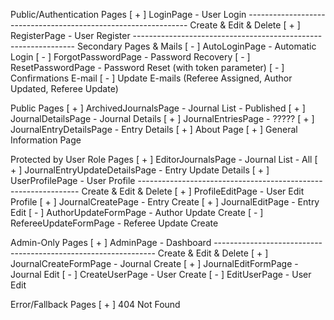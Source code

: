Public/Authentication Pages
[ + ] LoginPage - User Login
--------------------------------------------------------------- Create & Edit & Delete
[ + ] RegisterPage - User Register
--------------------------------------------------------------- Secondary Pages & Mails
[ - ] AutoLoginPage - Automatic Login
[ - ] ForgotPasswordPage - Password Recovery
[ - ] ResetPasswordPage - Password Reset (with token parameter)
[ - ] Confirmations E-mail
[ - ] Update E-mails (Referee Assigned, Author Updated, Referee Update)

Public Pages
[ + ] ArchivedJournalsPage - Journal List - Published
[ + ] JournalDetailsPage - Journal Details
[ + ] JournalEntriesPage - ?????
[ + ] JournalEntryDetailsPage - Entry Details
[ + ] About Page
[ + ] General Information Page

Protected by User Role Pages
[ + ] EditorJournalsPage - Journal List - All
[ + ] JournalEntryUpdateDetailsPage - Entry Update Details
[ + ] UserProfilePage - User Profile
--------------------------------------------------------------- Create & Edit & Delete
[ + ] ProfileEditPage - User Edit Profile
[ + ] JournalCreatePage - Entry Create
[ + ] JournalEditPage - Entry Edit
[ - ] AuthorUpdateFormPage - Author Update Create
[ - ] RefereeUpdateFormPage - Referee Update Create

Admin-Only Pages
[ + ] AdminPage - Dashboard
--------------------------------------------------------------- Create & Edit & Delete
[ + ] JournalCreateFormPage - Journal Create
[ + ] JournalEditFormPage - Journal Edit
[ - ] CreateUserPage - User Create
[ - ] EditUserPage - User Edit

Error/Fallback Pages
[ + ] 404 Not Found
